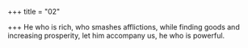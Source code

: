 +++
title = "02"

+++
He who is rich, who smashes afflictions, while finding goods and  increasing prosperity,
let him accompany us, he who is powerful.